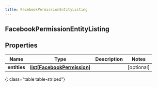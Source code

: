 ```yaml
---
title: FacebookPermissionEntityListing
---
```

## FacebookPermissionEntityListing

## Properties

|Name | Type | Description | Notes|
|------------ | ------------- | ------------- | -------------|
| **entities** | [**list[FacebookPermission]**](FacebookPermission.html) |  | [optional] |
{: class="table table-striped"}


